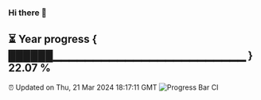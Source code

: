 ### Hi there 👋
⏳ Year progress { ██████▁▁▁▁▁▁▁▁▁▁▁▁▁▁▁▁▁▁▁▁▁▁▁▁ } 22.07 %
---
⏰ Updated on Thu, 21 Mar 2024 18:17:11 GMT
![Progress Bar CI](https://github.com/liununu/liununu/workflows/Progress%20Bar%20CI/badge.svg)
